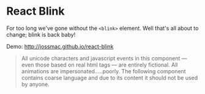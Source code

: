 # React Blink

For too long we've gone without the `<blink>` element. Well that's all about to change; blink is back baby!

Demo: http://jossmac.github.io/react-blink

> All unicode characters and javascript events in this component &mdash; even those based on real html tags &mdash; are entirely fictional. All animations are impersonated.....poorly. The following component contains coarse language and due to its content it should not be used by anyone.
